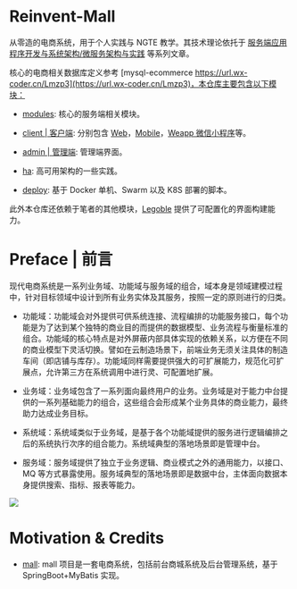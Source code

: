 # Reinvent-Mall

从零造的电商系统，用于个人实践与 NGTE 教学。其技术理论依托于 [服务端应用程序开发与系统架构/微服务架构与实践](https://github.com/wx-chevalier/Backend-Series) 等系列文章。

核心的电商相关数据库定义参考 [mysql-ecommerce https://url.wx-coder.cn/Lmzp3](https://url.wx-coder.cn/Lmzp3)，本仓库主要包含以下模块：

- [modules](): 核心的服务端相关模块。

- [client | 客户端](): 分别包含 [Web]()，[Mobile]()，[Weapp 微信小程序]()等。

- [admin | 管理端](): 管理端界面。

- [ha](): 高可用架构的一些实践。

- [deploy](): 基于 Docker 单机、Swarm 以及 K8S 部署的脚本。

此外本仓库还依赖于笔者的其他模块，[Legoble](https://github.com/wx-chevalier/Legoble) 提供了可配置化的界面构建能力。

# Preface | 前言

现代电商系统是一系列业务域、功能域与服务域的组合，域本身是领域建模过程中，针对目标领域中设计到所有业务实体及其服务，按照一定的原则进行的归类。

- 功能域：功能域会对外提供可供系统连接、流程编排的功能服务接口，每个功能是为了达到某个独特的商业目的而提供的数据模型、业务流程与衡量标准的组合。功能域的核心特点是对外屏蔽内部具体实现的依赖关系，以方便在不同的商业模型下灵活切换。譬如在云制造场景下，前端业务无须关注具体的制造车间（即店铺与库存）。功能域同样需要提供强大的可扩展能力，规范化可扩展点，允许第三方在系统调用中进行灵、可配置地扩展。

- 业务域：业务域包含了一系列面向最终用户的业务。业务域是对于能力中台提供的一系列基础能力的组合，这些组合会形成某个业务具体的商业能力，最终助力达成业务目标。

- 系统域：系统域类似于业务域，是基于各个功能域提供的服务进行逻辑编排之后的系统执行次序的组合能力。系统域典型的落地场景即是管理中台。

- 服务域：服务域提供了独立于业务逻辑、商业模式之外的通用能力，以接口、MQ 等方式暴露使用。服务域典型的落地场景即是数据中台，主体面向数据本身提供搜索、指标、报表等能力。

![](https://i.postimg.cc/Znvx1bzD/image.png)

# Motivation & Credits

- [mall](https://github.com/macrozheng/mall): mall 项目是一套电商系统，包括前台商城系统及后台管理系统，基于 SpringBoot+MyBatis 实现。
